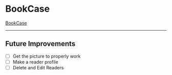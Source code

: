 # BookCase

[BookCase](bookcase.netlify.app)

----

## Future Improvements

- [ ] Get the picture to properly work
- [ ] Make a reader profile
- [ ] Delete and Edit Readers
